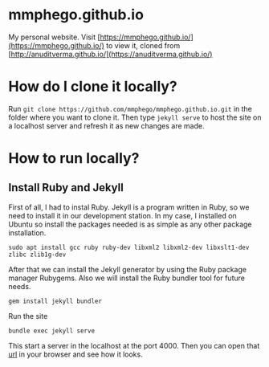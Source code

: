 mmphego.github.io
=================

My personal website. Visit [https://mmphego.github.io/](https://mmphego.github.io/) to view it, cloned from [http://anuditverma.github.io/](https://anuditverma.github.io/)

# How do I clone it locally?

Run `git clone https://github.com/mmphego/mmphego.github.io.git` in the folder where you want to clone it. Then type `jekyll serve` to host the site on a localhost server and refresh it as new changes are made.

# How to run locally?

## Install Ruby and Jekyll
First of all, I had to instal Ruby. Jekyll is a program written in Ruby, so we need to install it in our development station. In my case, I installed on Ubuntu so install the packages needed is as simple as any other package installation.

```
sudo apt install gcc ruby ruby-dev libxml2 libxml2-dev libxslt1-dev zlibc zlib1g-dev
```

After that we can install the Jekyll generator by using the Ruby package manager Rubygems. Also we will install the Ruby bundler tool for future needs.
```
gem install jekyll bundler
```

Run the site
```
bundle exec jekyll serve
```
This start a server in the localhost at the port 4000. Then you can open that [url](http://localhost:4000) in your browser and see how it looks.
